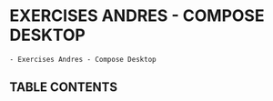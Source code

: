 
# EXERCISES ANDRES - COMPOSE DESKTOP

    - Exercises Andres - Compose Desktop


## TABLE CONTENTS
    
